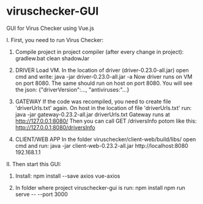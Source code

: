 # viruschecker-GUI

GUI for Virus Checker using Vue.js

I. First, you need to run Virus Checker:

1. Compile project in project compiler (after every change in project):
	gradlew.bat clean shadowJar

2. DRIVER
Load VM. In the location of driver (driver-0.23.0-all.jar) open cmd and write:
	java -jar driver-0.23.0-all.jar -a
Now driver runs on VM on port 8080. 
The same should run on host on port 8080. 
You will see the json: {"driverVersion":..., "antiviruses:"...}

3. GATEWAY
If the code was recompiled, you need to create file 'driverUrls.txt' again.
On host in the location of file 'driverUrls.txt' run:
	java -jar gateway-0.23.2-all.jar driverUrls.txt
Gateway runs at http://127.0.0.1:8080/
Then you can call GET /driversInfo potom like this: http://127.0.0.1:8080/driversInfo

4. CLIENT/WEB APP
In the folder viruschecker/client-web/build/libs/ open cmd and run:
	java -jar client-web-0.23.2-all.jar http://localhost:8080
	192.168.1.1	

II. Then start this GUI:
1. Install:
	npm install --save axios vue-axios
	
2. In folder where project viruschecker-gui is run:
	npm install
	npm run serve -- --port 3000